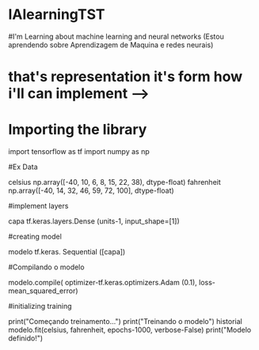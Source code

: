 # IAlearningTST
#I'm Learning about machine learning and neural networks (Estou aprendendo sobre Aprendizagem de Maquina e redes neurais)
# that's representation it's form how i'll can implement -->

# Importing the library

import tensorflow as tf
import numpy as np


#Ex Data

celsius np.array([-40, 10, 6, 8, 15, 22, 38), dtype-float)
fahrenheit np.array([-40, 14, 32, 46, 59, 72, 100], dtype-float)

#implement layers

capa tf.keras.layers.Dense (units-1, input_shape=[1])

#creating model

modelo tf.keras. Sequential ([capa])

#Compilando o modelo

modelo.compile(
optimizer-tf.keras.optimizers.Adam (0.1),
loss-mean_squared_error)

#initializing training

print("Começando treinamento...")
print("Treinando o modelo")
historial modelo.fit(celsius, fahrenheit, epochs-1000, verbose-False)
print("Modelo definido!")
